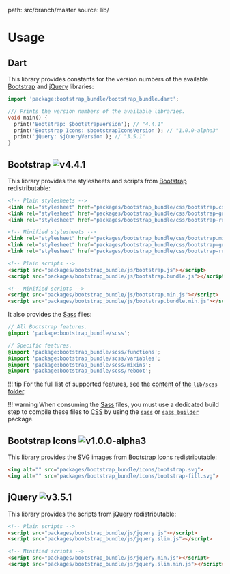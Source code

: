 path: src/branch/master
source: lib/

# Usage

## Dart
This library provides constants for the version numbers of the available [Bootstrap](https://getbootstrap.com) and [jQuery](https://jquery.com) libraries:

```dart
import 'package:bootstrap_bundle/bootstrap_bundle.dart';

/// Prints the version numbers of the available libraries.
void main() {
  print('Bootstrap: $bootstrapVersion'); // "4.4.1"
  print('Bootstrap Icons: $bootstrapIconsVersion'); // "1.0.0-alpha3"
  print('jQuery: $jQueryVersion'); // "3.5.1"
}
```

## Bootstrap ![v4.4.1](https://img.shields.io/badge/version-4.4.1-blue.svg)
This library provides the stylesheets and scripts from [Bootstrap](https://getbootstrap.com) redistributable:

```html
<!-- Plain stylesheets -->
<link rel="stylesheet" href="packages/bootstrap_bundle/css/bootstrap.css">
<link rel="stylesheet" href="packages/bootstrap_bundle/css/bootstrap-grid.css">
<link rel="stylesheet" href="packages/bootstrap_bundle/css/bootstrap-reboot.css">

<!-- Minified stylesheets -->
<link rel="stylesheet" href="packages/bootstrap_bundle/css/bootstrap.min.css">
<link rel="stylesheet" href="packages/bootstrap_bundle/css/bootstrap-grid.min.css">
<link rel="stylesheet" href="packages/bootstrap_bundle/css/bootstrap-reboot.min.css">

<!-- Plain scripts -->
<script src="packages/bootstrap_bundle/js/bootstrap.js"></script>
<script src="packages/bootstrap_bundle/js/bootstrap.bundle.js"></script>

<!-- Minified scripts -->
<script src="packages/bootstrap_bundle/js/bootstrap.min.js"></script>
<script src="packages/bootstrap_bundle/js/bootstrap.bundle.min.js"></script>
```

It also provides the [Sass](https://sass-lang.com) files:

```scss
// All Bootstrap features.
@import 'package:bootstrap_bundle/scss';

// Specific features.
@import 'package:bootstrap_bundle/scss/functions';
@import 'package:bootstrap_bundle/scss/variables';
@import 'package:bootstrap_bundle/scss/mixins';
@import 'package:bootstrap_bundle/scss/reboot';
```

!!! tip
    For the full list of supported features, see the [content of the `lib/scss` folder](https://git.belin.io/cedx/bootstrap.dart/src/branch/master/lib/scss).

!!! warning
    When consuming the [Sass](https://sass-lang.com) files, you must use a dedicated build step to compile these files to [CSS](https://www.w3.org/Style/CSS) by using the [`sass`](https://pub.dev/packages/sass) or [`sass_builder`](https://pub.dev/packages/sass_builder) package.

## Bootstrap Icons ![v1.0.0-alpha3](https://img.shields.io/badge/version-1.0.0--alpha3-blue.svg)
This library provides the SVG images from [Bootstrap Icons](https://icons.getbootstrap.com) redistributable:

```html
<img alt="" src="packages/bootstrap_bundle/icons/bootstrap.svg">
<img alt="" src="packages/bootstrap_bundle/icons/bootstrap-fill.svg">
```

## jQuery ![v3.5.1](https://img.shields.io/badge/version-3.5.1-blue.svg)
This library provides the scripts from [jQuery](https://jquery.com) redistributable:

```html
<!-- Plain scripts -->
<script src="packages/bootstrap_bundle/js/jquery.js"></script>
<script src="packages/bootstrap_bundle/js/jquery.slim.js"></script>

<!-- Minified scripts -->
<script src="packages/bootstrap_bundle/js/jquery.min.js"></script>
<script src="packages/bootstrap_bundle/js/jquery.slim.min.js"></script>
```

